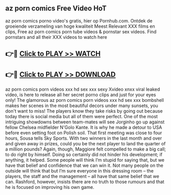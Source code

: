 ## az porn comics Free Video HoT 

az porn comics porno video's gratis, hier op Pornhub.com. Ontdek de groeiende verzameling van hoge kwaliteit Meest Relevant XXX films en clips,
Free az porn comics porn tube videos & pornstar sex videos. Find pornstars and all their XXX videos to watch here


## 👉🔴 [Click to PLAY >> WATCH](http://us.freeplayer.one?title=az_porn_comics&ref=16D)

## 👉🔴 [Click to PLAY >> DOWNLOAD](http://us.freeplayer.one?title=az_porn_comics&ref=16D)


az porn comics porn videos xxx hd sex xxx sexy Xvideo xnxx viral leaked video, is here to release all her secret porno clips and just for your eyes only! The glamorous az porn comics porn videos xxx hd sex xxx bombshell makes her scenes in the most beautiful decors under many sunsets, you don't want to miss! The players know they take risks by going out because today there is social media but all of them were perfect. One of the most intriguing showdowns between team-mates will see Jorginho go up against fellow Chelsea midfielder N'Golo Kante. It is why he made a detour to USA before even setting foot on Polish soil. That first meeting was close to four hours, Sousa tells Sky Sports. With two winners in the last month and over and given away in prizes, could you be the next player to land the quarter of a million pounds? Again, though, Maggiore felt compelled to make a big call; to do right by himself. Doing so certainly did not hinder his development; if anything, it helped. Some people will think I’m stupid for saying that, but we have that belief and confidence that we can win it. Not many people on the outside will think that but I’m sure everyone in this dressing room – the players, the staff and the management – all have that same belief that we can. Rashford, however, insists there are no truth to those rumours and that he is focused on improving his own game.
